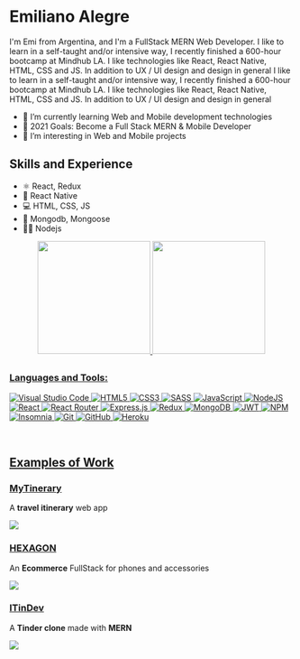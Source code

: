 # Emiliano Alegre
I'm Emi from Argentina, and I'm a FullStack MERN Web Developer. I like to learn in a self-taught and/or intensive way, I recently finished a 600-hour bootcamp at Mindhub LA. I like technologies like React, React Native, HTML, CSS and JS. In addition to UX / UI design and design in general
I like to learn in a self-taught and/or intensive way, I recently finished a 600-hour bootcamp at Mindhub LA. I like technologies like React, React Native, HTML, CSS and JS. In addition to UX / UI design and design in general

- 🌱 I’m currently learning Web and Mobile development technologies 
- 🥅 2021 Goals: Become a Full Stack MERN & Mobile Developer
- 👀 I’m interesting in Web and Mobile projects

## Skills and Experience
* ⚛ React, Redux
* 📱 React Native
* 💻 HTML, CSS, JS
* 🦎 Mongodb, Mongoose
* 👨‍💻 Nodejs

<div align="center">
  <a href="https://github.com/bk-sin">
  
  <img height="200em" src="https://github-readme-stats.vercel.app/api?username=bk-sin&show_icons=true&theme=gruvbox"/>
    <img height="200em" src="https://github-readme-stats.vercel.app/api/top-langs/?username=bk-sin&theme=gruvbox"/>
    
</div>

##

### Languages and Tools:

![Visual Studio Code](https://img.shields.io/badge/Visual%20Studio%20Code-0078d7.svg?style=for-the-badge&logo=visual-studio-code&logoColor=white)
![HTML5](https://img.shields.io/badge/html5-%23E34F26.svg?style=for-the-badge&logo=html5&logoColor=white)
![CSS3](https://img.shields.io/badge/css3-%231572B6.svg?style=for-the-badge&logo=css3&logoColor=white)
![SASS](https://img.shields.io/badge/SASS-hotpink.svg?style=for-the-badge&logo=SASS&logoColor=white)
![JavaScript](https://img.shields.io/badge/javascript-%23323330.svg?style=for-the-badge&logo=javascript&logoColor=%23F7DF1E)
![NodeJS](https://img.shields.io/badge/node.js-6DA55F?style=for-the-badge&logo=node.js&logoColor=white)
![React](https://img.shields.io/badge/react-%2320232a.svg?style=for-the-badge&logo=react&logoColor=%2361DAFB)
![React Router](https://img.shields.io/badge/React_Router-CA4245?style=for-the-badge&logo=react-router&logoColor=white)
![Express.js](https://img.shields.io/badge/express.js-%23404d59.svg?style=for-the-badge&logo=express&logoColor=%2361DAFB)
![Redux](https://img.shields.io/badge/redux-%23593d88.svg?style=for-the-badge&logo=redux&logoColor=white)
![MongoDB](https://img.shields.io/badge/MongoDB-%234ea94b.svg?style=for-the-badge&logo=mongodb&logoColor=white)
![JWT](https://img.shields.io/badge/JWT-black?style=for-the-badge&logo=JSON%20web%20tokens)
![NPM](https://img.shields.io/badge/NPM-%23000000.svg?style=for-the-badge&logo=npm&logoColor=white)
![Insomnia](https://img.shields.io/badge/Insomnia-black?style=for-the-badge&logo=insomnia&logoColor=5849BE)
![Git](https://img.shields.io/badge/git-%23F05033.svg?style=for-the-badge&logo=git&logoColor=white)
![GitHub](https://img.shields.io/badge/github-%23121011.svg?style=for-the-badge&logo=github&logoColor=white)
![Heroku](https://img.shields.io/badge/heroku-%23430098.svg?style=for-the-badge&logo=heroku&logoColor=white)




<br />

## Examples of Work
### <a href="https://mytinerary-alegre.herokuapp.com/">**MyTinerary** </a>
A **travel itinerary** web app

<a href="https://mytinerary-alegre.herokuapp.com/"><img src="https://i.imgur.com/ppmTTfQ.png" ></a>

### <a href="https://hexagon-techstore.herokuapp.com/">**HEXAGON** </a>
An **Ecommerce** FullStack for phones and accessories

<a href="https://hexagon-techstore.herokuapp.com/"><img src="https://i.imgur.com/E1I5LWH.png" ></a>

### <a href="https://itindev-mindhub.herokuapp.com/">**ITinDev** </a>
A **Tinder clone** made with **MERN**

<a href="https://itindev-mindhub.herokuapp.com/"><img src="https://i.imgur.com/2cW8yLC.png" ></a>


